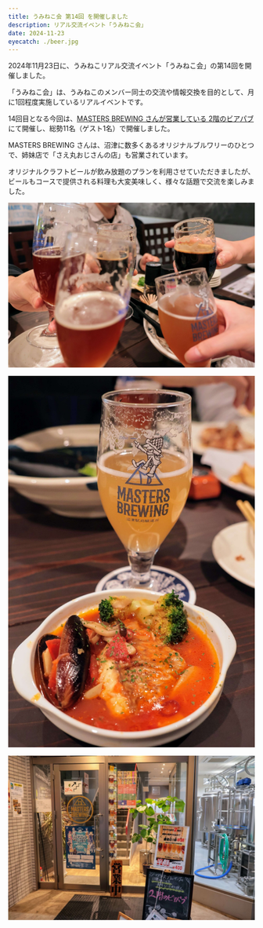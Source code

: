 ```yaml
---
title: うみねこ会 第14回 を開催しました
description: リアル交流イベント「うみねこ会」
date: 2024-11-23
eyecatch: ./beer.jpg
---
```


2024年11月23日に、うみねこリアル交流イベント「うみねこ会」の第14回を開催しました。

「うみねこ会」は、うみねこのメンバー同士の交流や情報交換を目的として、月に1回程度実施しているリアルイベントです。

14回目となる今回は、[MASTERS BREWING さんが営業している 2階のビアパブ](https://masters-brewing.com/beerpub/) にて開催し、総勢11名（ゲスト1名）で開催しました。

MASTERS BREWING さんは、沼津に数多くあるオリジナルブルワリーのひとつで、姉妹店で「さえ丸おじさんの店」も営業されています。

オリジナルクラフトビールが飲み放題のプランを利用させていただきましたが、ビールもコースで提供される料理も大変美味しく、様々な話題で交流を楽しみました。

![](kanpai.jpg)

![](acqua_pazza.jpg)

![](masters_brewing.jpg)
